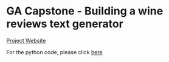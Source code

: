 # GA Capstone - Building a wine reviews text generator

[Project Website](https://bernt73.github.io/Capstone-Project "Home page for Capstone Project")

For the python code, please click [here](https://github.com/bernt73/GA-DSI-course/tree/master/ProjectCapstone "Source code for capstone project")
